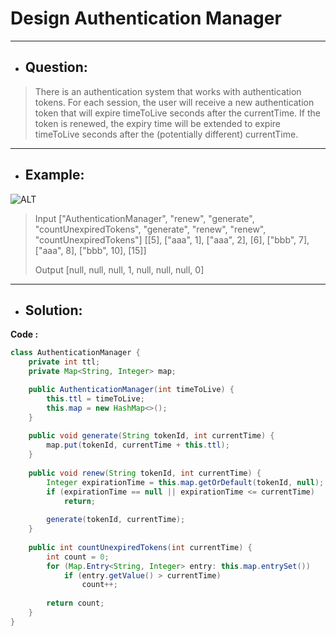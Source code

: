 # Design Authentication Manager
--- 
- ## Question:
> There is an authentication system that works with authentication tokens. For each session, the user will receive a new authentication token that will expire timeToLive seconds after the currentTime. If the token is renewed, the expiry time will be extended to expire timeToLive seconds after the (potentially different) currentTime.
---
- ## Example:
![ALT](https://assets.leetcode.com/uploads/2021/02/25/copy-of-pc68_q2.png)
> Input
["AuthenticationManager", "renew", "generate", "countUnexpiredTokens", "generate", "renew", "renew", "countUnexpiredTokens"]
[[5], ["aaa", 1], ["aaa", 2], [6], ["bbb", 7], ["aaa", 8], ["bbb", 10], [15]]
>
> Output
[null, null, null, 1, null, null, null, 0]
---
- ## Solution:
**Code :**
```java
class AuthenticationManager {
    private int ttl;
    private Map<String, Integer> map;

    public AuthenticationManager(int timeToLive) {
        this.ttl = timeToLive;
        this.map = new HashMap<>();
    }
    
    public void generate(String tokenId, int currentTime) {
        map.put(tokenId, currentTime + this.ttl);
    }
    
    public void renew(String tokenId, int currentTime) {
        Integer expirationTime = this.map.getOrDefault(tokenId, null);
        if (expirationTime == null || expirationTime <= currentTime)
            return;
        
        generate(tokenId, currentTime);
    }
    
    public int countUnexpiredTokens(int currentTime) {
        int count = 0;
        for (Map.Entry<String, Integer> entry: this.map.entrySet())
            if (entry.getValue() > currentTime)
                count++;
        
        return count;
    }
}
